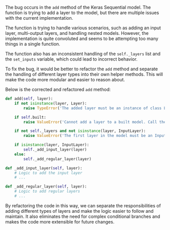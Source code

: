 The bug occurs in the `add` method of the Keras Sequential model. The function is trying to add a layer to the model, but there are multiple issues with the current implementation.

The function is trying to handle various scenarios, such as adding an input layer, multi-output layers, and handling nested models. However, the implementation is quite convoluted and seems to be attempting too many things in a single function.

The function also has an inconsistent handling of the `self._layers` list and the `set_inputs` variable, which could lead to incorrect behavior.

To fix the bug, it would be better to refactor the `add` method and separate the handling of different layer types into their own helper methods. This will make the code more modular and easier to reason about.

Below is the corrected and refactored `add` method:

```python
def add(self, layer):
    if not isinstance(layer, Layer):
        raise TypeError('The added layer must be an instance of class Layer. Found: ' + str(layer))

    if self.built:
        raise ValueError('Cannot add a layer to a built model. Call the build method to re-initialize the model.')

    if not self._layers and not isinstance(layer, InputLayer):
        raise ValueError('The first layer in the model must be an InputLayer.')

    if isinstance(layer, InputLayer):
        self._add_input_layer(layer)
    else:
        self._add_regular_layer(layer)

def _add_input_layer(self, layer):
    # Logic to add the input layer
    # ...

def _add_regular_layer(self, layer):
    # Logic to add regular layers
    # ...
```

By refactoring the code in this way, we can separate the responsibilities of adding different types of layers and make the logic easier to follow and maintain. It also eliminates the need for complex conditional branches and makes the code more extensible for future changes.